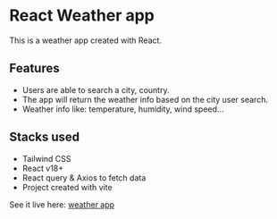 # React Weather app

This is a weather app created with React.

## Features

- Users are able to search a city, country.
- The app will return the weather info based on the city user search.
- Weather info like: temperature, humidity, wind speed...

## Stacks used

- Tailwind CSS
- React v18+
- React query & Axios to fetch data
- Project created with vite

See it live here: [weather app](https://weather-app0093.netlify.app/)
